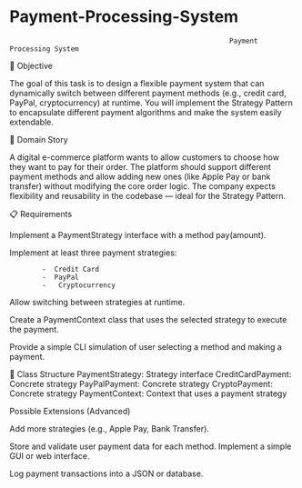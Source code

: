 # Payment-Processing-System

                                                          Payment Processing System
🎯 Objective

The goal of this task is to design a flexible payment system that can dynamically switch between different payment methods (e.g., credit card, PayPal, cryptocurrency) at runtime. You will implement the Strategy Pattern to encapsulate different payment algorithms and make the system easily extendable.

📘 Domain Story

A digital e-commerce platform wants to allow customers to choose how they want to pay for their order. The platform should support different payment methods and allow adding new ones (like Apple Pay or bank transfer) without modifying the core order logic.
The company expects flexibility and reusability in the codebase — ideal for the Strategy Pattern.

📋 Requirements

Implement a PaymentStrategy interface with a method pay(amount).

Implement at least three payment strategies:

            -  Credit Card
            -  PayPal
            -   Cryptocurrency

Allow switching between strategies at runtime.

Create a PaymentContext class that uses the selected strategy to execute the payment.

Provide a simple CLI simulation of user selecting a method and making a payment.

🧱 Class Structure
PaymentStrategy:	Strategy interface
CreditCardPayment:	Concrete strategy
PayPalPayment:	Concrete strategy
CryptoPayment:	Concrete strategy
PaymentContext:	Context that uses a payment strategy


Possible Extensions (Advanced)

Add more strategies (e.g., Apple Pay, Bank Transfer).

Store and validate user payment data for each method.
Implement a simple GUI or web interface.

Log payment transactions into a JSON or database.

